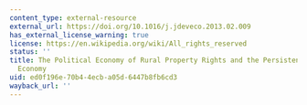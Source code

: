 ```yaml
---
content_type: external-resource
external_url: https://doi.org/10.1016/j.jdeveco.2013.02.009
has_external_license_warning: true
license: https://en.wikipedia.org/wiki/All_rights_reserved
status: ''
title: The Political Economy of Rural Property Rights and the Persistence of the Dual
  Economy
uid: ed0f196e-70b4-4ecb-a05d-6447b8fb6cd3
wayback_url: ''
---
```

